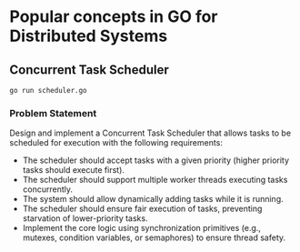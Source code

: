 # Popular concepts in GO for Distributed Systems

## Concurrent Task Scheduler

`go run scheduler.go`

### Problem Statement

Design and implement a Concurrent Task Scheduler that allows tasks to be scheduled for execution with the following requirements:

- The scheduler should accept tasks with a given priority (higher priority tasks should execute first).
- The scheduler should support multiple worker threads executing tasks concurrently.
- The system should allow dynamically adding tasks while it is running.
- The scheduler should ensure fair execution of tasks, preventing starvation of lower-priority tasks.
- Implement the core logic using synchronization primitives (e.g., mutexes, condition variables, or semaphores) to ensure thread safety.
